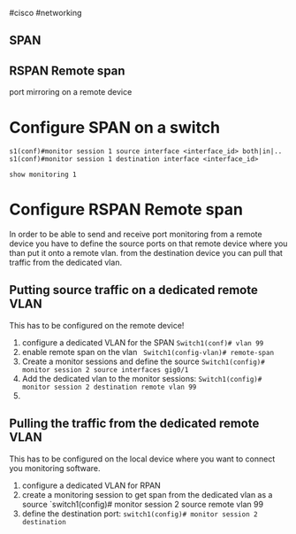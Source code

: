 #cisco #networking 
## SPAN
## RSPAN Remote span
port mirroring on a remote device

# Configure SPAN on a switch
```
s1(conf)#monitor session 1 source interface <interface_id> both|in|..
s1(conf)#monitor session 1 destination interface <interface_id>
```

```
show monitoring 1
```


# Configure RSPAN Remote span
In order to be able to send and receive port monitoring from a remote device you have to define the source ports on that remote device where you than put it onto a remote vlan.
from the destination device you can pull that traffic from the dedicated vlan.

## Putting source traffic on a dedicated remote VLAN
This has to be configured on the remote device!

1. configure a dedicated VLAN for the SPAN `Switch1(conf)# vlan 99`
2. enable remote span on the vlan ` Switch1(config-vlan)# remote-span`
3. Create a monitor sessions and define the source `Switch1(config)# monitor session 2 source interfaces gig0/1`
4. Add the dedicated vlan to the monitor sessions: `Switch1(config)# monitor session 2 destination remote vlan 99`
5. 

## Pulling the traffic from the dedicated remote VLAN
This has to be configured on the local device where you want to connect you monitoring software.

1.  configure a dedicated VLAN for RPAN
2. create a monitoring session to get span from the dedicated vlan as a source  `switch1(config)# monitor session 2 source remote vlan 99
3. define the destination port:  `switch1(config)# monitor session 2 destination `